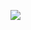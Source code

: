 <a href="https://portal.azure.com/#create/Microsoft.Template/uri/https%3A%2F%2Fraw.githubusercontent.com%2Fdgkanatsios%2Fnodeleaderboardscores%2Fmaster%2Fazuredeploy.json" target="_blank"><img src="http://azuredeploy.net/deploybutton.png"/></a>